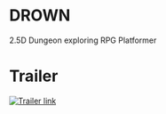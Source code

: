 # DROWN
2.5D Dungeon exploring RPG Platformer

# Trailer
[![Trailer link](https://img.youtube.com/vi/doUYo61d-bg/0.jpg)](https://www.youtube.com/watch?v=doUYo61d-bg)
